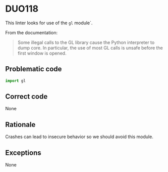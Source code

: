 # DUO118

This linter looks for use of the `gl` module`.

From the documentation:

> Some illegal calls to the GL library cause the Python interpreter to
> dump core. In particular, the use of most GL calls is unsafe before the
> first window is opened.

## Problematic code

```python
import gl
```

## Correct code

None

## Rationale

Crashes can lead to insecure behavior so we should avoid this module.

## Exceptions

None
